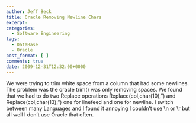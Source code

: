 ```yaml
---
author: Jeff Beck
title: Oracle Removing Newline Chars
excerpt:
categories:
  - Software Engineering
tags:
  - DataBase
  - Oracle
post_format: [ ]
comments: true
date: 2009-12-31T12:32:00+0000
---
```

We were trying to trim white space from a column that had some newlines. The problem was the oracle trim() was only removing spaces. We found that we had to do two Replace operations Replace(col,char(10),”) and Replace(col,char(13),”) one for linefeed and one for newline. I switch between many Languages and I found it annoying I couldn’t use \n or \r but all well I don’t use Oracle that often.
